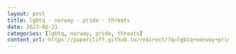 ```yaml
---
layout: post
title: lgbtq · norway · pride · threats
date: 2023-06-21
categories: [lgbtq, norway, pride, threats]
content_url: https://papercliff.github.io/redirect/?q=lgbtq+norway+pride+threats&tbs=cdr:1,cd_min:6/20/2023,cd_max:6/22/2023
---
```

